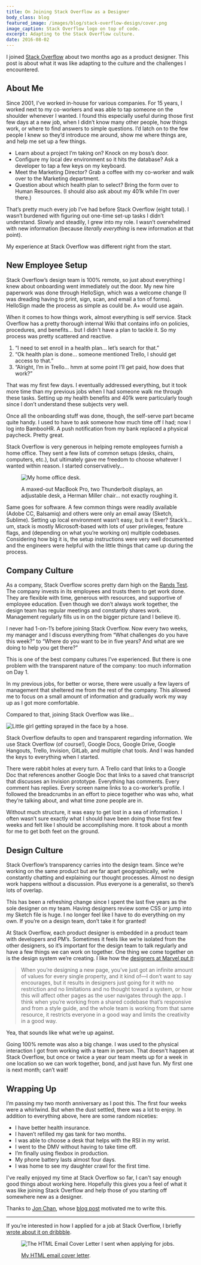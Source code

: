 ```yaml
---
title: On Joining Stack Overflow as a Designer
body_class: blog
featured_image: /images/blog/stack-overflow-design/cover.png
image_caption: Stack Overflow logo on top of code.
excerpt: Adapting to the Stack Overflow culture.
date: 2016-08-02
---
```


I joined [Stack Overflow](http://stackoverflow.com/) about two months ago as a product designer. This post is about what it was like adapting to the culture and the challenges I encountered.

## About Me

Since 2001, I’ve worked in-house for various companies. For 15 years, I worked next to my co-workers and was able to tap someone on the shoulder whenever I wanted. I found this especially useful during those first few days at a new job, when I didn’t know many other people, how things work, or where to find answers to simple questions. I’d latch on to the few people I knew so they’d introduce me around, show me where things are, and help me set up a few things.

* Learn about a project I’m taking on? Knock on my boss’s door.
* Configure my local dev environment so it hits the database? Ask a developer to tap a few keys on my keyboard.
* Meet the Marketing Director? Grab a coffee with my co-worker and walk over to the Marketing department.
* Question about which health plan to select? Bring the form over to Human Resources. (I should also ask about my 401k while I’m over there.)

That’s pretty much every job I’ve had before Stack Overflow (eight total). I wasn’t burdened with figuring out one-time set-up tasks I didn’t understand. Slowly and steadily, I grew into my role. I wasn’t overwhelmed with new information (because _literally everything_ is new information at that point).

My experience at Stack Overflow was different right from the start.

## New Employee Setup

Stack Overflow’s design team is 100% remote, so just about everything I knew about onboarding went immediately out the door. My new hire paperwork was done through HelloSign, which was a welcome change (I was dreading having to print, sign, scan, and email a ton of forms). HelloSign made the process as simple as could be. A+ would use again.

When it comes to how things work, almost everything is self service. Stack Overflow has a pretty thorough internal Wiki that contains info on policies, procedures, and benefits... but I didn't have a plan to tackle it. So my process was pretty scattered and reactive.

1. “I need to set enroll in a health plan… let’s search for that.”
2. “Ok health plan is done… someone mentioned Trello, I should get access to that.”
3. “Alright, I’m in Trello… hmm at some point I’ll get paid, how does that work?”

That was my first few days. I eventually addressed everything, but it took more time than my previous jobs when I had someone walk me through these tasks. Setting up my health benefits and 401k were particularly tough since I don’t understand these subjects very well.

Once all the onboarding stuff was done, though, the self-serve part became quite handy. I used to have to ask someone how much time off I had; now I log into BambooHR. A push notification from my bank replaced a physical paycheck. Pretty great.

Stack Overflow is very generous in helping remote employees furnish a home office. They sent a few lists of common setups (desks, chairs, computers, etc.), but ultimately gave me freedom to choose whatever I wanted within reason. I started conservatively...

<figure>

![My home office desk.](./images/stack-overflow-design/desk.jpg)
<figcaption>A maxed-out MacBook Pro, two Thunderbolt displays, an adjustable desk, a Herman Miller chair... not exactly roughing it.</figcaption>
</figure>

Same goes for software. A few common things were readily available (Adobe CC, Balsamiq) and others were only an email away (Sketch, Sublime). Setting up local environment wasn’t easy, but is it ever? Stack’s… um, stack is mostly Microsoft-based with lots of user privileges, feature flags, and (depending on what you’re working on) multiple codebases. Considering how big it is, the setup instructions were very well documented and the engineers were helpful with the little things that came up during the process.

## Company Culture

As a company, Stack Overflow scores pretty darn high on the [Rands Test](http://randsinrepose.com/archives/the-rands-test/). The company invests in its employees and trusts them to get work done. They are flexible with time, generous with resources, and supportive of employee education. Even though we don’t always work together, the design team has regular meetings and constantly shares work. Management regularly fills us in on the bigger picture (and I believe it).

I never had 1-on-1’s before joining Stack Overflow. Now every two weeks, my manager and I discuss everything from “What challenges do you have this week?” to “Where do you want to be in five years? And what are we doing to help you get there?”

This is one of the best company cultures I’ve experienced. But there is one problem with the transparent nature of the company: too much information on Day 1.

In my previous jobs, for better or worse, there were usually a few layers of management that sheltered me from the rest of the company. This allowed me to focus on a small amount of information and gradually work my way up as I got more comfortable.

Compared to that, joining Stack Overflow was like…

![Little girl getting sprayed in the face by a hose.](./images/stack-overflow-design/hose.jpg)

Stack Overflow defaults to open and transparent regarding information. We use Stack Overflow (of course!), Google Docs, Google Drive, Google Hangouts, Trello, Invision, GitLab, and multiple chat tools. And I was handed the keys to everything when I started.

There were rabbit holes at every turn. A Trello card that links to a Google Doc that references another Google Doc that links to a saved chat transcript that discusses an Invision prototype. Everything has comments. Every comment has replies. Every screen name links to a co-worker’s profile. I followed the breadcrumbs in an effort to piece together who was who, what they’re talking about, and what time zone people are in.

Without much structure, it was easy to get lost in a sea of information. I often wasn’t sure exactly what I should have been doing those first few weeks and felt like I should be accomplishing more. It took about a month for me to get both feet on the ground.

## Design Culture

Stack Overflow’s transparency carries into the design team. Since we’re working on the same product but are far apart geographically, we’re constantly chatting and explaining our thought processes. Almost no design work happens without a discussion. Plus everyone is a generalist, so there’s lots of overlap.

This has been a refreshing change since I spent the last five years as the sole designer on my team. Having designers review some CSS or jump into my Sketch file is huge. I no longer feel like I have to do everything on my own. If you’re on a design team, don’t take it for granted!

At Stack Overflow, each product designer is embedded in a product team with developers and PM’s. Sometimes it feels like we’re isolated from the other designers, so it’s important for the design team to talk regularly and have a few things we can work on together. One thing we come together on is the design system we’re creating. I like how the [designers at Marvel put it](https://responsivewebdesign.com/podcast/marvel-app/):

> When you’re designing a new page, you’ve just got an infinite amount of values for every single property, and it kind of—I don’t want to say encourages, but it results in designers just going for it with no restriction and no limitations and no thought toward a system, or how this will affect other pages as the user navigates through the app. I think when you’re working from a shared codebase that’s responsive and from a style guide, and the whole team is working from that same resource, it restricts everyone in a good way and limits the creativity in a good way.

Yea, that sounds like what we’re up against.

Going 100% remote was also a big change. I was used to the physical interaction I got from working with a team in person. That doesn't happen at Stack Overflow, but once or twice a year our team meets up for a week in one location so we can work together, bond, and just have fun. My first one is next month; can’t wait!

## Wrapping Up

I’m passing my two month anniversary as I post this. The first four weeks were a whirlwind. But when the dust settled, there was a lot to enjoy. In addition to everything above, here are some random niceties:

* I have better health insurance.
* I haven’t refilled my gas tank for two months.
* I was able to choose a desk that helps with the RSI in my wrist.
* I went to the DMV without having to take time off.
* I’m finally using flexbox in production.
* My phone battery lasts almost four days.
* I was home to see my daughter crawl for the first time.

I've really enjoyed my time at Stack Overflow so far, I can't say enough good things about working here. Hopefully this gives you a feel of what it was like joining Stack Overflow and help those of you starting off somewhere new as a designer.

Thanks to [Jon Chan](https://twitter.com/jonhmchan), whose [blog post](http://www.jonhmchan.com/blog/2014/1/16/my-first-six-weeks-working-at-stack-overflow) motivated me to write this.

<hr role="presentation" aria-role="hidden" class="hr-sm">

If you’re interested in how I applied for a job at Stack Overflow, I briefly [wrote about it on dribbble](https://dribbble.com/shots/2873870-HTML-Email-Cover-Letter).

<figure>

![The HTML Email Cover Letter I sent when applying for jobs.](./images/stack-overflow-design/dribbble.gif)
<figcaption><a href="https://dribbble.com/shots/2873870-HTML-Email-Cover-Letter">My HTML email cover letter</a>.</figcaption>
</figure>
